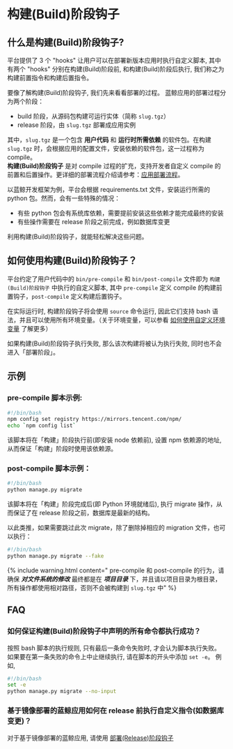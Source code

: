 # 构建(Build)阶段钩子

## 什么是构建(Build)阶段钩子?

平台提供了 3 个 "hooks" 让用户可以在部署新版本应用时执行自定义脚本, 其中有两个 "hooks" 分别在构建(Build)阶段前, 和构建(Build)阶段后执行, 我们称之为构建前置指令和构建后置指令。   

要像了解构建(Build)阶段钩子, 我们先来看看部署的过程。
蓝鲸应用的部署过程分为两个阶段：
- build 阶段，从源码包构建可运行实体（简称 `slug.tgz`）
- release 阶段，由 `slug.tgz` 部署成应用实例

其中，`slug.tgz` 是一个包含 **用户代码** 和 **运行时所需依赖** 的软件包。在构建 `slug.tgz` 时，会根据应用的配置文件，安装依赖的软件包，这一过程称为 compile。    
**构建(Build)阶段钩子** 是对 compile 过程的扩充，支持开发者自定义 compile 的前置和后置操作。更详细的部署流程介绍请参考：[应用部署流程](./deploy_flow)。

以蓝鲸开发框架为例，平台会根据 requirements.txt 文件，安装运行所需的 python 包。然而，会有一些特殊的情况：
- 有些 python 包会有系统库依赖，需要提前安装这些依赖才能完成最终的安装
- 有些操作需要在 release 阶段之前完成，例如数据库变更

利用构建(Build)阶段钩子，就能轻松解决这些问题。

## 如何使用构建(Build)阶段钩子？

平台约定了用户代码中的 `bin/pre-compile` 和 `bin/post-compile` 文件即为 `构建(Build)阶段钩子` 中执行的自定义脚本, 其中 `pre-compile` 定义 compile 的构建前置钩子，`post-compile` 定义构建后置钩子。

在实际运行时, 构建阶段钩子将会使用 `source` 命令运行, 因此它们支持 bash 语法，并且可以使用所有环境变量。（关于环境变量，可以参看 [如何使用自定义环境变量](./custom_configvars.md) 了解更多）

如果构建(Build)阶段钩子执行失败, 那么该次构建将被认为执行失败, 同时也不会进入「部署阶段」。

## 示例

### pre-compile 脚本示例:
```bash
#!/bin/bash
npm config set registry https://mirrors.tencent.com/npm/
echo `npm config list`
```
该脚本将在「构建」阶段执行前(即安装 node 依赖前), 设置 npm 依赖源的地址, 从而保证「构建」阶段时使用该依赖源。

### post-compile 脚本示例：
```bash
#!/bin/bash
python manage.py migrate
```

该脚本将在「构建」阶段完成后(即 Python 环境就绪后), 执行 migrate 操作，从而保证了在 release 阶段之前，数据库是最新的结构。   

以此类推，如果需要跳过此次 migrate，除了删除掉相应的 migration 文件，也可以执行：
```bash
#!/bin/bash
python manage.py migrate --fake
```
{% include warning.html content=" pre-compile 和 post-compile 的行为，请确保 ***对文件系统的修改*** 最终都是在 ***项目目录*** 下，并且请以项目目录为根目录，所有操作都使用相对路径，否则不会被构建到 `slug.tgz` 中" %}

## FAQ

### 如何保证构建(Build)阶段钩子中声明的所有命令都执行成功？
按照 bash 脚本的执行规则, 只有最后一条命令失败时, 才会认为脚本执行失败。如果要在第一条失败的命令上中止继续执行, 请在脚本的开头中添加 `set -e`。
例如, 
```bash
#!/bin/bash
set -e
python manage.py migrate --no-input
```

### 基于镜像部署的蓝鲸应用如何在 release 前执行自定义指令(如数据库变更)？
对于基于镜像部署的蓝鲸应用, 请使用 [部署(Release)阶段钩子](./release_hooks.md)
